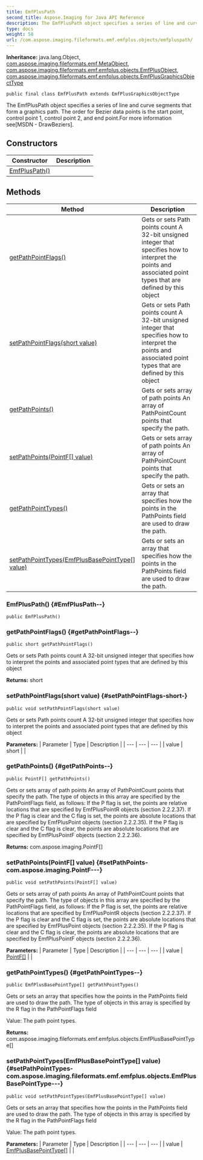 ```yaml
---
title: EmfPlusPath
second_title: Aspose.Imaging for Java API Reference
description: The EmfPlusPath object specifies a series of line and curve segments that form a graphics path.
type: docs
weight: 58
url: /com.aspose.imaging.fileformats.emf.emfplus.objects/emfpluspath/
---
```

**Inheritance:**
java.lang.Object, [com.aspose.imaging.fileformats.emf.MetaObject](../../com.aspose.imaging.fileformats.emf/metaobject), [com.aspose.imaging.fileformats.emf.emfplus.objects.EmfPlusObject](../../com.aspose.imaging.fileformats.emf.emfplus.objects/emfplusobject), [com.aspose.imaging.fileformats.emf.emfplus.objects.EmfPlusGraphicsObjectType](../../com.aspose.imaging.fileformats.emf.emfplus.objects/emfplusgraphicsobjecttype)
```
public final class EmfPlusPath extends EmfPlusGraphicsObjectType
```

The EmfPlusPath object specifies a series of line and curve segments that form a graphics path. The order for Bezier data points is the start point, control point 1, control point 2, and end point.For more information see[MSDN - DrawBeziers].
## Constructors

| Constructor | Description |
| --- | --- |
| [EmfPlusPath()](#EmfPlusPath--) |  |
## Methods

| Method | Description |
| --- | --- |
| [getPathPointFlags()](#getPathPointFlags--) | Gets or sets Path points count A 32-bit unsigned integer that specifies how to interpret the points and associated point types that are defined by this object |
| [setPathPointFlags(short value)](#setPathPointFlags-short-) | Gets or sets Path points count A 32-bit unsigned integer that specifies how to interpret the points and associated point types that are defined by this object |
| [getPathPoints()](#getPathPoints--) | Gets or sets array of path points An array of PathPointCount points that specify the path. |
| [setPathPoints(PointF[] value)](#setPathPoints-com.aspose.imaging.PointF---) | Gets or sets array of path points An array of PathPointCount points that specify the path. |
| [getPathPointTypes()](#getPathPointTypes--) | Gets or sets an array that specifies how the points in the PathPoints field are used to draw the path. |
| [setPathPointTypes(EmfPlusBasePointType[] value)](#setPathPointTypes-com.aspose.imaging.fileformats.emf.emfplus.objects.EmfPlusBasePointType---) | Gets or sets an array that specifies how the points in the PathPoints field are used to draw the path. |
### EmfPlusPath() {#EmfPlusPath--}
```
public EmfPlusPath()
```


### getPathPointFlags() {#getPathPointFlags--}
```
public short getPathPointFlags()
```


Gets or sets Path points count A 32-bit unsigned integer that specifies how to interpret the points and associated point types that are defined by this object

**Returns:**
short
### setPathPointFlags(short value) {#setPathPointFlags-short-}
```
public void setPathPointFlags(short value)
```


Gets or sets Path points count A 32-bit unsigned integer that specifies how to interpret the points and associated point types that are defined by this object

**Parameters:**
| Parameter | Type | Description |
| --- | --- | --- |
| value | short |  |

### getPathPoints() {#getPathPoints--}
```
public PointF[] getPathPoints()
```


Gets or sets array of path points An array of PathPointCount points that specify the path. The type of objects in this array are specified by the PathPointFlags field, as follows: If the P flag is set, the points are relative locations that are specified by EmfPlusPointR objects (section 2.2.2.37). If the P flag is clear and the C flag is set, the points are absolute locations that are specified by EmfPlusPoint objects (section 2.2.2.35). If the P flag is clear and the C flag is clear, the points are absolute locations that are specified by EmfPlusPointF objects (section 2.2.2.36).

**Returns:**
com.aspose.imaging.PointF[]
### setPathPoints(PointF[] value) {#setPathPoints-com.aspose.imaging.PointF---}
```
public void setPathPoints(PointF[] value)
```


Gets or sets array of path points An array of PathPointCount points that specify the path. The type of objects in this array are specified by the PathPointFlags field, as follows: If the P flag is set, the points are relative locations that are specified by EmfPlusPointR objects (section 2.2.2.37). If the P flag is clear and the C flag is set, the points are absolute locations that are specified by EmfPlusPoint objects (section 2.2.2.35). If the P flag is clear and the C flag is clear, the points are absolute locations that are specified by EmfPlusPointF objects (section 2.2.2.36).

**Parameters:**
| Parameter | Type | Description |
| --- | --- | --- |
| value | [PointF\[\]](../../com.aspose.imaging/pointf) |  |

### getPathPointTypes() {#getPathPointTypes--}
```
public EmfPlusBasePointType[] getPathPointTypes()
```


Gets or sets an array that specifies how the points in the PathPoints field are used to draw the path. The type of objects in this array is specified by the R flag in the PathPointFlags field

Value: The path point types.

**Returns:**
com.aspose.imaging.fileformats.emf.emfplus.objects.EmfPlusBasePointType[]
### setPathPointTypes(EmfPlusBasePointType[] value) {#setPathPointTypes-com.aspose.imaging.fileformats.emf.emfplus.objects.EmfPlusBasePointType---}
```
public void setPathPointTypes(EmfPlusBasePointType[] value)
```


Gets or sets an array that specifies how the points in the PathPoints field are used to draw the path. The type of objects in this array is specified by the R flag in the PathPointFlags field

Value: The path point types.

**Parameters:**
| Parameter | Type | Description |
| --- | --- | --- |
| value | [EmfPlusBasePointType\[\]](../../com.aspose.imaging.fileformats.emf.emfplus.objects/emfplusbasepointtype) |  |

